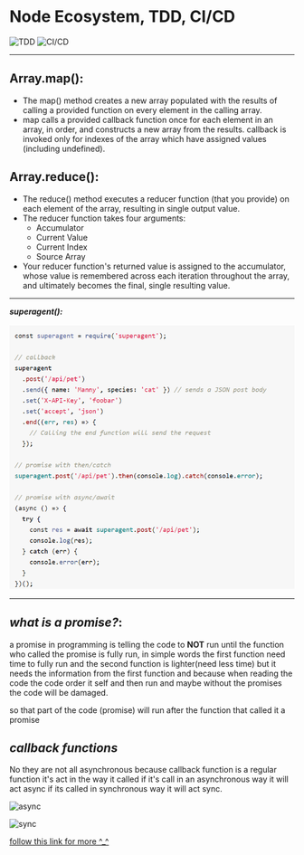 # Node Ecosystem, TDD, CI/CD

![TDD](http://19yw4b240vb03ws8qm25h366-wpengine.netdna-ssl.com/wp-content/uploads/Test-driven-development-cycle-Cybus-Nordic-APIs.png)
![CI/CD](https://wpblog.semaphoreci.com/wp-content/uploads/2020/02/cic-cd-explained.jpg)

____________

## Array.map():

* The map() method creates a new array populated with the results of calling a provided function on every element in the calling array.
* map calls a provided callback function once for each element in an array, in order, and constructs a new array from the results. callback is invoked only for indexes of the array which have assigned values (including undefined).


## Array.reduce():
* The reduce() method executes a reducer function (that you provide) on each element of the array, resulting in single output value.
* The reducer function takes four arguments:
    - Accumulator
    - Current Value
    - Current Index
    - Source Array
* Your reducer function's returned value is assigned to the accumulator, whose value is remembered across each iteration throughout the array, and ultimately becomes the final, single resulting value.

____________

***superagent():***

![57](https://github.com/BayanAbualhaj/reading-notes401/blob/master/img/Screenshot%20(79).png?raw=true)


______________________


## ***what is a promise?***:
a promise in programming is telling the code to **NOT** run until the function who called the promise is fully run, in simple words the first function need time to fully run and the second function is lighter(need less time) but it needs the information from the first function and because when reading the code the code order it self and then run and maybe without the promises the code will be damaged. 


so that part of the code (promise) will run after the function that called it a promise 


## ***callback functions***
No they are not all asynchronous because callback function is a regular function it's act in the way it called if it's call in an asynchronous way it will act async if its called in synchronous way it will act sync. 


![async](https://res.cloudinary.com/practicaldev/image/fetch/s--5e204O-Y--/c_limit%2Cf_auto%2Cfl_progressive%2Cq_auto%2Cw_880/https://dev-to-uploads.s3.amazonaws.com/i/rjqf7w2vmlxxz5ez0dbz.png)



![sync](https://res.cloudinary.com/practicaldev/image/fetch/s--dqZaqp09--/c_limit%2Cf_auto%2Cfl_progressive%2Cq_auto%2Cw_880/https://dev-to-uploads.s3.amazonaws.com/i/hyaxexxqnkl9ymxrjlh4.png)



[follow this link for more ^_^](https://dev.to/marek/are-callbacks-always-asynchronous-bah)


